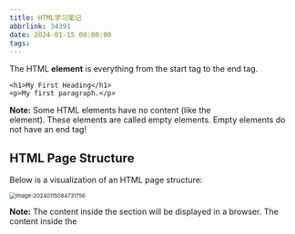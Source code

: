 ```yaml
---
title: HTML学习笔记
abbrlink: 34391
date: 2024-01-15 00:00:00
tags:
---
```


The HTML **element** is everything from the start tag to the end tag.

```
<h1>My First Heading</h1>
<p>My first paragraph.</p>
```

**Note:** Some HTML elements have no content (like the <br> element). These elements are called empty elements. Empty elements do not have an end tag!

## HTML Page Structure

Below is a visualization of an HTML page structure:

<img src="https://cdn.jsdelivr.net/gh/spritenee/images@main/Pico/202401/image-20240115084731756.png" alt="image-20240115084731756" style="zoom:67%;" />

**Note:** The content inside the <body> section will be displayed in a browser. The content inside the <title> element will be shown in the browser's title bar or in the page's tab.

`.htm` 和 `.html` 都是用于标记超文本语言（Hyper Text Markup Language）的文件扩展名。在大多数情况下，二者之间没有明显的区别，它们都被 Web 浏览器用来显示网页。

这两种扩展名的存在主要是来自历史上操作系统对文件名长度的限制。在过去，像DOS这样的老版本操作系统只允许三个字符的扩展名，因此 `.htm` 这样的三个字符扩展名就被广泛使用。然而，随着操作系统如 Windows、Mac OS 和 Linux 能够支持更长的文件名， `.html` 扩展名也变得越来越常见。

简单来说，`.htm`和`.html`之间的区别主要是历史和个人偏好的问题，没有对网页显示或功能上的实际影响。网站服务器和 Web 浏览器都能同样处理 `.htm` 和 `.html` 文件。

## HTML Documents

All HTML documents must start with a document type declaration: `<!DOCTYPE html>`.

The HTML document itself begins with `<html>` and ends with `</html>`.

The visible part of the HTML document is between `<body>` and `</body>`.

### The <!DOCTYPE> Declaration

The `<!DOCTYPE>` declaration represents the document type, and helps browsers to display web pages correctly.

It must only appear once, at the top of the page (before any HTML tags).

The `<!DOCTYPE>` declaration is **not** case sensitive.

<h3>HTML Headings</h3>

HTML headings are defined with the `<h1>` to `<h6>` tags.

<h3>HTML Paragraphs</h3>

HTML paragraphs are defined with the `<p>` tag.

### HTML Links

HTML links are defined with the `<a>` tag.

```
<a href="https://www.w3schools.com">This is a link</a>
```

`a`是“anchor”的缩写，而`href`是“hyperlink reference”的缩写。`a href`结构的完整示例看起来像这样：`<a href="http://www.example.com">链接文本</a>`。

这里，“anchor”表示我们正在创建一个可以被点击的链接，而"hyperlink reference"则指向该链接应该导向的网页或者位置。在尖括号`<a>`和`</a>`之间的部分是链接文本，也就是用户在网页上看到并且可以点击的部分。

所以，`a href`在HTML中的完整含义是定义一个链接，该链接将引导到由`href`指定的位置。

### HTML Images

HTML images are defined with the `<img>` tag.

The source file (`src`), alternative text (`alt`), `width`, and `height` are provided as attributes:

```
<img src="w3schools.jpg" alt="W3Schools.com" width="104" height="142">
```

## How to View HTML Source

Have you ever seen a Web page and wondered "Hey! How did they do that?"

### View HTML Source Code:

Click CTRL + U in an HTML page, or right-click on the page and select "View Page Source". This will open a new tab containing the HTML source code of the page.

### Inspect an HTML Element:

Right-click on an element (or a blank area), and choose "Inspect" to see what elements are made up of (you will see both the HTML and the CSS). You can also edit the HTML or CSS **on-the-fly** in the Elements or Styles panel that opens.

---

XHTML 是一种基于 XML 语言的 HTML （超文本标记语言）。全名为 eXtensible HyperText Markup Language，即可扩展超文本标记语言。

它是一种在网页设计中常用的语言，其主要目的是将 HTML 与 XML 结合在一起，以便在尽可能多的设备和应用程序中使用。与 HTML 相比，XHTML 更为严谨和清晰，例如，所有的元素必须闭合，标签必须正确地嵌套在其他标签中，所有的标签都必须小写等等。

XHTML 的出现是为了满足我们对于 WEB 标准和平台无关的需求。虽然现在 HTML5 由于其更大的灵活性和丰富的API支持在网页开发中更为常用，但 XHTML 仍旧在某些场合，例如需要严格的结构和清晰的语法规则的场合下发挥作用。

**Relative URL** - Links to an image that is hosted within the website. Here, the URL does not include the domain name. If the URL begins without a slash, it will be relative to the current page. Example: src="img_girl.jpg". If the URL begins with a slash, it will be relative to the domain. Example: src="/images/img_girl.jpg".

**Tip:** It is almost always best to use relative URLs. They will not break if you change domain.

---

You should always include the `lang` attribute **inside the `<html>` tag**, to declare the language of the Web page. This is meant to assist search engines and browsers.

The following example specifies English as the language:

```
<!DOCTYPE html>
<html lang="en">
<body>
...
</body>
</html>
```

Country codes can also be added to the language code in the `lang` attribute. So, the first two characters define the language of the HTML page, and the last two characters define the country.

The following example specifies English as the language and United States as the country:

```
<!DOCTYPE html>
<html lang="en-US">
<body>
...
</body>
</html>
```

---

The `title` attribute defines some extra information about an element.

The value of the title attribute will be displayed as a tooltip when you mouse over the element:

```
<p title="I'm a tooltip">This is a paragraph.</p>
```

鼠标悬停于该段落上方时，就会显示`I'm a tooltip`。也可以加入其他 elements。

各Attribute的值**并不要求加引号**，但建议如此（否则值内有空格之类符号就会导致出错）。单双引号都可以，从而可以根据值的内容中有的单双引号反过来使用。如果属性值中既包含单引号又包含双引号，则可以选择使用 HTML 实体来代替单引号或双引号：`<a title="Peter said, &quot;Hello, it's John.&quot;" href="#">链接</a>`，其中的`&quot;` 是双引号的 HTML 实体。这样，整个属性值就可以被包含在双引号中，而不会发生冲突。

The `style` attribute is used to add styles to an element, such as color, font, size, and more.

```
<p style="color:red;">This is a red paragraph.</p>
```

---

## HTML Headings

**Note:** Use HTML headings for headings only. Don't use headings to make text **BIG** or **bold**.

Each HTML heading has a default size. However, you can specify the size for any heading with the `style` attribute, using the CSS `font-size` property:

```
<h1 style="font-size:60px;">Heading 1</h1>
```

## HTML Paragraphs

The HTML `<p>` element defines a paragraph.

A paragraph always starts on a new line, and browsers automatically add some white space (a margin) before and after a paragraph.

## HTML Display

You cannot be sure how HTML will be displayed.

Large or small screens, and resized windows will create different results.

With HTML, you cannot change the display by adding **extra spaces or extra lines** in your HTML code.

The browser will automatically remove any extra spaces and lines when the page is displayed:

```
<p>
This paragraph
contains a lot of lines
in the source code,
but the browser
ignores it.
</p>

<p>
This paragraph
contains         a lot of spaces
in the source         code,
but the        browser
ignores it.
</p>
```

## HTML Horizontal Rules

The `<hr>` tag defines a thematic break in an HTML page, and is most often displayed as a horizontal rule.

The `<hr>` element is used to separate content (or define a change) in an HTML page:

```
<h1>This is heading 1</h1>
<p>This is some text.</p>
<hr>
<h2>This is heading 2</h2>
<p>This is some other text.</p>
<hr>
```

## HTML Line Breaks

The HTML `<br>` element defines a line break.

Use `<br>` if you want a line break (a new line) without starting a new paragraph.

## The Poem Problem

正常`<p>`元素中的诗行都会显示为一行（无论你在html中写的格式如何），所以要用到 `<pre>`（preformatted）元素：

The text inside a `<pre>` element is displayed in a fixed-width font (usually Courier), and it preserves both spaces and line breaks:

```
<pre>
  My Bonnie lies over the ocean.

  My Bonnie lies over the sea.

  My Bonnie lies over the ocean.

  Oh, bring back my Bonnie to me.
</pre>
```

## The HTML Style Attribute

Setting the style of an HTML element, can be done with the `style` attribute.

The HTML `style` attribute has the following syntax:

```
<tagname style="property:value;">
```

The ***property*** is a CSS property. The ***value*** is a CSS value.

## Background Color

The CSS `background-color` property defines the background color for an HTML element.

Set the background color for a page to powderblue:

```
<body style="background-color:powderblue;">

<h1>This is a heading</h1>
<p>This is a paragraph.</p>

</body>
```

Set background color for two different elements:

```
<body>

<h1 style="background-color:powderblue;">This is a heading</h1>
<p style="background-color:tomato;">This is a paragraph.</p>

</body>
```

## Fonts

The CSS `font-family` property defines the font to be used for an HTML element:

```
<h1 style="font-family:verdana;">This is a heading</h1>
<p style="font-family:courier;">This is a paragraph.</p>
```

## Text Size

The CSS `font-size` property defines the text size for an HTML element:

```
<h1 style="font-size:300%;">This is a heading</h1>
<p style="font-size:160%;">This is a paragraph.</p>
```

## Text Alignment

The CSS `text-align` property defines the horizontal text alignment for an HTML element:

```
<h1 style="text-align:center;">Centered Heading</h1>
<p style="text-align:center;">Centered paragraph.</p>
```

---

## HTML Formatting Elements

Formatting elements were designed to display special types of text:

- `<b>` - Bold text
- `<strong>` - Important text
- `<i>` - Italic text
- `<em>` - Emphasized text
- `<mark>` - Marked text  黄色高亮
- `<small>` - Smaller text
- `<del>` - Deleted text
- `<ins>` - Inserted text 插入后加下划线
- `<sub>` - Subscript text
- `<sup>` - Superscript text

---

## HTML `<blockquote>` for Quotations

The HTML `<blockquote>` element defines a section that is quoted from another source.

Browsers usually indent `<blockquote>` elements.

```
<blockquote cite="http://www.worldwildlife.org/who/index.html">
For 50 years, WWF has been protecting the future of nature. The world's leading conservation organization, WWF works in 100 countries and is supported by 1.2 million members in the United States and close to 5 million globally.
</blockquote>
```

## HTML `<q>` for Short Quotations

The HTML `<q>` tag defines a short quotation.

Browsers normally insert quotation marks around the quotation. 感觉就是两端加了双引号。

## HTML `<abbr>` for Abbreviations

The HTML `<abbr>` tag defines an abbreviation or an acronym, like "HTML", "CSS", "Mr.", "Dr.", "ASAP", "ATM".

Marking abbreviations can give useful information to browsers, translation systems and search-engines.

**Tip:** Use the global title attribute to show the description for the abbreviation/acronym when you mouse over the element. 

```
<p>The <abbr title="World Health Organization">WHO</abbr> was founded in 1948.</p>
```

## HTML `<address>` for Contact Information

The HTML `<address>` tag defines the contact information for the author/owner of a document or an article.

The contact information can be an email address, URL, physical address, phone number, social media handle, etc.

The text in the `<address>` element usually renders in *italic,* and browsers will always add a line break before and after the `<address>` element.

```
<address>
Written by John Doe.<br>
Visit us at:<br>
Example.com<br>
Box 564, Disneyland<br>
USA
</address>
```

## HTML `<cite>` for Work Title

The HTML `<cite>` tag defines the title of a creative work (e.g. a book, a poem, a song, a movie, a painting, a sculpture, etc.).

**Note:** A person's name is not the title of a work.

The text in the `<cite>` element usually renders in *italic*.

## HTML `<bdo>` for Bi-Directional Override

BDO stands for Bi-Directional Override.

The HTML `<bdo>` tag is used to override the current text direction:

```
<bdo dir="rtl">This text will be written from right to left</bdo>
```

Bi-directional Override（双向覆盖）是指在显示包含混合左向和右向文本（例如，包含阿拉伯语或希伯来语（右向）和英语或法语（左向）的文本）的文本片段时所使用的一种技术。

在 Unicode 标准中，Bi-directional Override 是通过使用特殊的字符来实现的，即 Bi-directional Override, LTR（Left-to-Right，左向右）和 Bi-directional Override, RTL（Right-to-Left，右向左）。

当这些特殊字符在文本中出现时，它们会改变接下来的文本的阅读方向，直到遇到对应的 Pop directional formatting（PDF）字符或者文本结束。使用 Bi-directional Override 可以很好地处理混合了不同方向文本的问题，使得文本可以按照预期的方式显示和阅读。

# HTML Comments

HTML comments are not displayed in the browser, but they can help document your HTML source code.

## HTML Comment Tag

You can add comments to your HTML source by using the following syntax:

```
<!-- Write your comments here -->
```

## Hide Content

Comments can be used to hide content.

This can be helpful if you hide content temporarily:

```
<p>This is a paragraph.</p>

<!-- <p>This is another paragraph </p> -->

<p>This is a paragraph too.</p>
```

You can also hide more than one line. Everything between the `<!--` and the `-->` will be hidden from the display.

```
<p>This is a paragraph.</p>
<!--
<p>Look at this cool image:</p>
<img border="0" src="pic_trulli.jpg" alt="Trulli">
-->
<p>This is a paragraph too.</p>
```

Comments are also great for debugging HTML, because you can comment out HTML lines of code, one at a time, to search for errors.

## Hide Inline Content

Comments can be used to hide parts in the middle of the HTML code.

```
<p>This <!-- great text --> is a paragraph.</p>
```

# HTML Colors

HTML colors are specified with predefined color names, or with RGB, HEX, HSL, RGBA, or HSLA values.

![image-20240115203354152](https://cdn.jsdelivr.net/gh/spritenee/images@main/Pico/202401/image-20240115203354152.png)

HTML supports [140 standard color names](https://www.w3schools.com/colors/colors_names.asp).

## Background Color

You can set the background color for HTML elements.

## Text Color

You can set the color of text:

```
<h1 style="color:Tomato;">Hello World</h1>
<p style="color:DodgerBlue;">Lorem ipsum...</p>
<p style="color:MediumSeaGreen;">Ut wisi enim...</p>
```

## Border Color

You can set the color of borders:

![image-20240115203633090](https://cdn.jsdelivr.net/gh/spritenee/images@main/Pico/202401/image-20240115203633090.png)

```
<h1 style="border:2px solid Tomato;">Hello World</h1>
<h1 style="border:2px solid DodgerBlue;">Hello World</h1>
<h1 style="border:2px solid Violet;">Hello World</h1>
```

## Color Values

In HTML, colors can also be specified using RGB values, HEX values, HSL values, RGBA values, and HSLA values.

The following three <div> elements have their background color set with RGB, HEX, and HSL values:

![image-20240115203742492](https://cdn.jsdelivr.net/gh/spritenee/images@main/Pico/202401/image-20240115203742492.png)

The following two <div> elements have their background color set with RGBA and HSLA values, which add an Alpha channel to the color (here we have 50% transparency):

![image-20240115203812034](https://cdn.jsdelivr.net/gh/spritenee/images@main/Pico/202401/image-20240115203812034.png)

```
<h1 style="background-color:rgb(255, 99, 71);">...</h1>
<h1 style="background-color:#ff6347;">...</h1>
<h1 style="background-color:hsl(9, 100%, 64%);">...</h1>

<h1 style="background-color:rgba(255, 99, 71, 0.5);">...</h1>
<h1 style="background-color:hsla(9, 100%, 64%, 0.5);">...</h1>
```

An RGB color value represents RED, GREEN, and BLUE light sources.

An RGBA color value is an extension of RGB with an Alpha channel (opacity).

## Shades of Gray

Shades of gray are often defined using equal values for all three parameters:

![image-20240115204413944](https://cdn.jsdelivr.net/gh/spritenee/images@main/Pico/202401/image-20240115204413944.png)

# HTML HEX Colors

A hexadecimal color is specified with: #RRGGBB, where the RR (red), GG (green) and BB (blue) hexadecimal integers specify the components of the color.

## HEX Color Values

In HTML, a color can be specified using a hexadecimal value in the form:

\#*rrggbb*

Where rr (red), gg (green) and bb (blue) are hexadecimal values between 00 and ff (same as decimal 0-255).

For example, #ff0000 is displayed as red, because red is set to its highest value (ff), and the other two (green and blue) are set to 00.

Another example, #00ff00 is displayed as green, because green is set to its highest value (ff), and the other two (red and blue) are set to 00.

To display black, set all color parameters to 00, like this: #000000.

To display white, set all color parameters to ff, like this: #ffffff.

## Shades of Gray

Shades of gray are often defined using equal values for all three parameters:

![image-20240115204631494](https://cdn.jsdelivr.net/gh/spritenee/images@main/Pico/202401/image-20240115204631494.png)

# HTML HSL and HSLA Colors

HSL stands for hue, saturation, and lightness.

HSLA color values are an extension of HSL with an Alpha channel (opacity).

## HSL Color Values

In HTML, a color can be specified using hue, saturation, and lightness (HSL) in the form:

hsl(*hue*, *saturation*, *lightness*)

Hue is a degree on the color wheel from 0 to 360. 0 is red, 120 is green, and 240 is blue.

Saturation is a percentage value. 0% means a shade of gray, and 100% is the full color.

Lightness is also a percentage value. 0% is black, and 100% is white.

Experiment by mixing the HSL values below:

![image-20240115205030592](https://cdn.jsdelivr.net/gh/spritenee/images@main/Pico/202401/image-20240115205030592.png)

### Saturation

Saturation can be described as the intensity of a color.

100% is pure color, no shades of gray.

50% is 50% gray, but you can still see the color.

0% is completely gray; you can no longer see the color.

### Lightness

The lightness of a color can be described as how much light you want to give the color, where 0% means no light (black), 50% means 50% light (neither dark nor light), and 100% means full lightness (white).

## Shades of Gray

Shades of gray are often defined by setting the hue and saturation to 0, and adjusting the lightness from 0% to 100% to get darker/lighter shades.

## HSLA Color Values

HSLA color values are an extension of HSL color values, with an Alpha channel - which specifies the opacity for a color.

An HSLA color value is specified with:

hsla(*hue,* *saturation*, *lightness, alpha*)

The alpha parameter is a number between 0.0 (fully transparent) and 1.0 (not transparent at all)

---

# HTML Styles - CSS

CSS stands for Cascading Style Sheets.

CSS saves a lot of work. It can control the layout of multiple web pages all at once.

![image-20240115205442674](https://cdn.jsdelivr.net/gh/spritenee/images@main/Pico/202401/image-20240115205442674.png)

## What is CSS?

Cascading Style Sheets (CSS) is used to format the layout of a webpage.

With CSS, you can control the color, font, the size of text, the spacing between elements, how elements are positioned and laid out, what background images or background colors are to be used, different displays for different devices and screen sizes, and much more!

**Tip:** The word **cascading** means that a style applied to a parent element will also apply to all children elements within the parent. So, if you set the color of the body text to "blue", all headings, paragraphs, and other text elements within the body will also get the same color (unless you specify something else)!

## Using CSS

CSS can be added to HTML documents in 3 ways:

- **Inline** - by using the `style` attribute inside HTML elements
- **Internal** - by using a `<style>` element in the `<head>` section
- **External** - by using a `<link>` element to link to an external CSS file

The most common way to add CSS, is to keep the styles in external CSS files.

## Inline CSS

An inline CSS is used to apply a unique style to a single HTML element.

An inline CSS uses the `style` attribute of an HTML element.

The following example sets the text color of the `<h1>` element to blue, and the text color of the `<p>` element to red:

```
<h1 style="color:blue;">A Blue Heading</h1>

<p style="color:red;">A red paragraph.</p>
```

## Internal CSS

An internal CSS is used to define a style for a single HTML page.

An internal CSS is defined in the `<head>` section of an HTML page, within a `<style>` element.

The following example sets the text color of ALL the `<h1>` elements (on that page) to blue, and the text color of ALL the `<p>` elements to red. In addition, the page will be displayed with a "powderblue" background color: 

```
<!DOCTYPE html>
<html>
<head>
<style>
body {background-color: powderblue;}
h1   {color: blue;}
p    {color: red;}
</style>
</head>
<body>

<h1>This is a heading</h1>
<p>This is a paragraph.</p>

</body>
</html>
```

## External CSS

An external style sheet is used to define the style for many HTML pages.

To use an external style sheet, add a link to it in the `<head>` section of each HTML page:

```
<!DOCTYPE html>
<html>
<head>
  <link rel="stylesheet" href="styles.css">
</head>
<body>

<h1>This is a heading</h1>
<p>This is a paragraph.</p>

</body>
</html>
```

The external style sheet can be written in any text editor. The file must not contain any HTML code, and must be saved with a .css extension.

Here is what the "styles.css" file looks like:

```
body {
  background-color: powderblue;
}
h1 {
  color: blue;
}
p {
  color: red;
}
```

**Tip:** With an external style sheet, you can change the look of an entire web site, by changing one file!

## CSS Border

The CSS `border` property defines a border around an HTML element.

**Tip:** You can define a border for nearly all HTML elements.

```
p {
  border: 2px solid powderblue;
}
```

## CSS Padding

The CSS `padding` property defines a padding (space) between the text and the border.

```
p {
  border: 2px solid powderblue;
  padding: 30px;
}
```

## CSS Margin

The CSS `margin` property defines a margin (space) outside the border.

```
p {
  border: 2px solid powderblue;
  margin: 50px;
}
```

## Link to External CSS

External style sheets can be referenced with a full URL or with a path relative to the current web page.

在HTML中，"rel"是"relationship"（关系）的缩写。它用于定义当前文档与被链接文档之间的关系（也就是这个链接的目的或者功能）。举例来说，在link元素中常见的一些rel值有："stylesheet"（链接到一个CSS样式表），"icon"（定义网页的favicon图标），"alternate"（定义一个可替换的版本，如用于打印的样式表或者一个应用于移动设备的页面）等。

```
<link rel="stylesheet" href="https://www.w3schools.com/html/styles.css">  
# This example uses a full URL to link to a style sheet:
```

```
<link rel="stylesheet" href="/html/styles.css">
# This example links to a style sheet located in the html folder on the current web site: 
```

```
<link rel="stylesheet" href="styles.css">
# This example links to a style sheet located in the same folder as the current page:
```

---

## HTML Links - Syntax

The HTML `<a>` tag defines a hyperlink. It has the following syntax:

```
<a href="url">link text</a>
```

By default, links will appear as follows in all browsers:

- An unvisited link is underlined and blue
- A visited link is underlined and purple
- An active link is underlined and red

**Tip:** Links can of course be styled with CSS, to get another look!

## HTML Links - The target Attribute

By default, the linked page will be displayed in the current browser window. To change this, you must specify another target for the link.

The `target` attribute specifies where to open the linked document.

The `target` attribute can have one of the following values:

- `_self` - Default. Opens the document in the same window/tab as it was clicked
- `_blank` - Opens the document in a new window or tab
- `_parent` - Opens the document in the parent frame
- `_top` - Opens the document in the full body of the window

```
<a href="https://www.w3schools.com/" target="_blank">Visit W3Schools!</a>
```

在HTML中，`<a href>` 标签的 `target` 属性用于定义当点击链接时在何处打开链接地址。对于 `_parent` 和 `_top`，它们的功能是：

- `_parent` : 这个参数将在父窗口或者父框架打开链接，如果没有父窗口或者父框架，它的行为就和 `_self`（默认值，在当前窗口或者当前框架中打开链接）一样。
- `_top` : 这个参数将在整个窗口或者标签内打开链接，也就是说，它会清除所有的框架，并在没有框架的窗口中打开链接，如果没有创建框架，它的行为和 `_self` 一样。

注意：`_parent` 和 `_top` 主要用于那些将内容分解为多个框架的网页，在现代网站设计中，多框架的使用已经越来越少了。

## HTML Links - Use an Image as a Link

To use an image as a link, just put the `<img>` tag inside the `<a>` tag:

```
<a href="default.asp">
<img src="smiley.gif" alt="HTML tutorial" style="width:42px;height:42px;">
</a>
```

## Link to an Email Address

Use `mailto:` inside the `href` attribute to create a link that opens the user's email program (to let them send a new email):

```
<a href="mailto:someone@example.com">Send email</a>
```

## Button as a Link

To use an HTML button as a link, you have to add some JavaScript code.

JavaScript allows you to specify what happens at certain events, such as a click of a button:

```
<button onclick="document.location='default.asp'">HTML Tutorial</button>
```

## Link Titles

The `title` attribute specifies extra information about an element. The information is most often shown as a tooltip text when the mouse moves over the element.

```
<a href="https://www.w3schools.com/html/" title="Go to W3Schools HTML section">Visit our HTML Tutorial</a>
```

# HTML Links - Create Bookmarks

HTML links can be used to create bookmarks, so that readers can jump to specific parts of a web page.

------

## Create a Bookmark in HTML

Bookmarks can be useful if a web page is very long.

To create a bookmark - first create the bookmark, then add a link to it.

When the link is clicked, the page will scroll down or up to the location with the bookmark.

## Example

First, use the `id` attribute to create a bookmark:

```
<h2 id="C4">Chapter 4</h2>
```

Then, add a link to the bookmark ("Jump to Chapter 4"), from within the same page:

```
<a href="#C4">Jump to Chapter 4</a>
```

You can also add a link to a bookmark on another page:

```
<a href="html_demo.html#C4">Jump to Chapter 4</a>
```

## Chapter Summary

- Use the `id` attribute (id="*value*") to define bookmarks in a page
- Use the `href` attribute (href="#*value*") to link to the bookmark

# HTML Images

## HTML Images Syntax

The HTML `<img>` tag is used to embed an image in a web page.

Images are **not** technically inserted into a web page; images are **linked to** web pages. The `<img>` tag creates a holding space for the referenced image.

The `<img>` tag is empty, it contains attributes only, and does not have a closing tag.

The `<img>` tag has two required attributes:

- src - Specifies the path to the image
- alt - Specifies an alternate text for the image

```
<img src="url" alt="alternatetext">
```

## Image Size - Width and Height

You can use the `style` attribute to specify the width and height of an image.

```
<img src="img_girl.jpg" alt="Girl in a jacket" style="width:500px;height:600px;">
```

Alternatively, you can use the `width` and `height` attributes:

```
<img src="img_girl.jpg" alt="Girl in a jacket" width="500" height="600">
```

**Note:** Always specify the width and height of an image. If width and height are not specified, the web page might **flicker** while the image loads.

{% hideToggle flicker %}

在网络或者网页设计领域，"flicker"通常指的是屏幕上的图像或者网页内容出现快速的或者不规则的闪烁。这种问题可能由多种原因导致，比如显示器的刷新率问题，或者在网页加载或者更新信息时出现的短暂空白。

在网页或者应用设计中，"flicker"通常不是一个好的用户体验，因为它可以让用户感觉到不适或者干扰。因此，设计者通常会使用各种方法来尽量减少或者消除"flicker"，例如优化网页的加载速度，使用合适的动画来平滑过渡，或者确保显示器的刷新率和内容的更新频率匹配。

{% endhideToggle %}

## Width and Height, or Style?

The `width`, `height`, and `style` attributes are all valid in HTML.

However, we suggest using the `style` attribute. It prevents styles sheets from changing the size of images:

```
<!DOCTYPE html>
<html>
<head>
<style>
img {
  width: 100%;
}
</style>
</head>
<body>

<img src="html5.gif" alt="HTML5 Icon" width="128" height="128">

<img src="html5.gif" alt="HTML5 Icon" style="width:128px;height:128px;">

</body>
</html>
```

## Image as a Link

To use an image as a link, put the `<img>` tag inside the `<a>` tag:

```
<a href="default.asp">
  <img src="smiley.gif" alt="HTML tutorial" style="width:42px;height:42px;">
</a>
```

## Image Floating

Use the CSS `float` property to let the image float to the right or to the left of a text:

```
<p><img src="smiley.gif" alt="Smiley face" style="float:right;width:42px;height:42px;">
The image will float to the right of the text.</p>

<p><img src="smiley.gif" alt="Smiley face" style="float:left;width:42px;height:42px;">
The image will float to the left of the text.</p>
```

## Common Image Formats

Here are the most common image file types, which are supported in all browsers (Chrome, Edge, Firefox, Safari, Opera):

| Abbreviation | File Format                           | File Extension                   |
| :----------- | :------------------------------------ | :------------------------------- |
| APNG         | Animated Portable Network Graphics    | .apng                            |
| GIF          | Graphics Interchange Format           | .gif                             |
| ICO          | Microsoft Icon                        | .ico, .cur                       |
| JPEG         | Joint Photographic Expert Group image | .jpg, .jpeg, .jfif, .pjpeg, .pjp |
| PNG          | Portable Network Graphics             | .png                             |
| SVG          | Scalable Vector Graphics              | .svg                             |

------

# HTML Image Maps

With HTML image maps, you can create clickable areas on an image.

------

## Image Maps

The HTML `<map>` tag defines an image map. An image map is an image with clickable areas. The areas are defined with one or more `<area>` tags.

## How Does it Work?

The idea behind an image map is that you should be able to perform different actions depending on where in the image you click.

To create an image map you need an image, and some HTML code that describes the clickable areas.

------

------

## The Image

The image is inserted using the `<img>` tag. The only difference from other images is that you must add a `usemap` attribute:

```
<img src="workplace.jpg" alt="Workplace" usemap="#workmap">
```

The `usemap` value starts with a hash tag `#` followed by the name of the image map, and is used to create a relationship between the image and the image map.

## Create Image Map

Then, add a `<map>` element.

The `<map>` element is used to create an image map, and is linked to the image by using the required `name` attribute:

```
<map name="workmap">
```

The `name` attribute must have the same value as the `<img>`'s `usemap` attribute .

## The Areas

Then, add the clickable areas.

A clickable area is defined using an `<area>` element.

### Shape

You must define the shape of the clickable area, and you can choose one of these values:

- `rect` - defines a rectangular region
- `circle` - defines a circular region
- `poly` - defines a polygonal region
- `default` - defines the entire region

You must also define some coordinates to be able to place the clickable area onto the image. 

### Shape="rect"

The coordinates for `shape="rect"` come in pairs, one for the x-axis and one for the y-axis.

So, the coordinates `34,44` is located 34 pixels from the left margin and 44 pixels from the top:

![image-20240116180907418](https://cdn.jsdelivr.net/gh/spritenee/images@main/Pico/202401/image-20240116180907418.png)

The coordinates `270,350` is located 270 pixels from the left margin and 350 pixels from the top:

![image-20240116181012363](https://cdn.jsdelivr.net/gh/spritenee/images@main/Pico/202401/image-20240116181012363.png)

Now we have enough data to create a clickable rectangular area:

```
<area shape="rect" coords="34, 44, 270, 350" href="computer.htm">
```

This is the area that becomes clickable and will send the user to the page "computer.htm":

![image-20240116181132767](https://cdn.jsdelivr.net/gh/spritenee/images@main/Pico/202401/image-20240116181132767.png)

### Shape="circle"

To add a circle area, first locate the coordinates of the center of the circle:

```
337,300
```

![image-20240116181242675](https://cdn.jsdelivr.net/gh/spritenee/images@main/Pico/202401/image-20240116181242675.png)

Then specify the radius of the circle:

`44` pixels

![image-20240116181336656](https://cdn.jsdelivr.net/gh/spritenee/images@main/Pico/202401/image-20240116181336656.png)

Now you have enough data to create a clickable circular area:

```
<area shape="circle" coords="337, 300, 44" href="coffee.htm">
```

This is the area that becomes clickable and will send the user to the page "coffee.htm":

![image-20240116181430221](https://cdn.jsdelivr.net/gh/spritenee/images@main/Pico/202401/image-20240116181430221.png)

### Shape="poly"

The `shape="poly"` contains several coordinate points, which creates a shape formed with straight lines (a polygon).

This can be used to create any shape.

Like maybe a croissant shape!

How can we make the croissant in the image below become a clickable link?

![French Food](https://cdn.jsdelivr.net/gh/spritenee/images@main/Pico/202401/frenchfood.jpg)

![French Food](https://cdn.jsdelivr.net/gh/spritenee/images@main/Pico/202401/frenchfood4.jpg)

The coordinates come in pairs, one for the x-axis and one for the y-axis:

```
<area shape="poly" coords="140,121,181,116,204,160,204,222,191,270,140,329,85,355,58,352,37,322,40,259,103,161,128,147" href="croissant.htm">
```

This is the area that becomes clickable and will send the user to the page "croissant.htm":

![image-20240116181743439](https://cdn.jsdelivr.net/gh/spritenee/images@main/Pico/202401/image-20240116181743439.png)

## Image Map and JavaScript

A clickable area can also trigger a JavaScript function.

Add a `click` event to the `<area>` element to execute a JavaScript function:

Here, we use the onclick attribute to execute a JavaScript function when the area is clicked:

```
<map name="workmap">
  <area shape="circle" coords="337,300,44" href="coffee.htm" onclick="myFunction()">
</map>

<script>
function myFunction() {
  alert("You clicked the coffee cup!");
}
</script>
```

# HTML Background Images

A background image can be specified for almost any HTML element.

------

## Background Image on a HTML element

To add a background image on an HTML element, use the HTML `style` attribute and the CSS `background-image` property:

```
<p style="background-image: url('img_girl.jpg');">
```

You can also specify the background image in the `<style>` element, in the `<head>` section:

```
<style>
p {
  background-image: url('img_girl.jpg');
}
</style>
```

## Background Image on a Page

If you want the entire page to have a background image, you must specify the background image on the `<body>` element:

```
<style>
body {
  background-image: url('img_girl.jpg');
}
</style>
```

## Background Repeat

To avoid the background image from repeating itself, set the `background-repeat` property to `no-repeat`.

```
<style>
body {
  background-image: url('example_img_girl.jpg');
  background-repeat: no-repeat;
}
</style>
```

## Background Cover

If you want the background image to cover the entire element, you can set the `background-size` property to `cover.`

Also, to make sure the entire element is always covered, set the `background-attachment` property to `fixed:`

This way, the background image will cover the entire element, with no stretching (the image will keep its original proportions):

```
<style>
body {
  background-image: url('img_girl.jpg');
  background-repeat: no-repeat;
  background-attachment: fixed;
  background-size: cover;
}
</style>
```

## Background Stretch

If you want the background image to stretch to fit the entire element, you can set the `background-size` property to `100% 100%`.

Try resizing the browser window, and you will see that the image will stretch, but always cover the entire element.

```
<style>
body {
  background-image: url('img_girl.jpg');
  background-repeat: no-repeat;
  background-attachment: fixed;
  background-size: 100% 100%;
}
</style>
```

# HTML `<picture>` Element

The HTML `<picture>` element allows you to display different pictures for different devices or screen sizes.

## The HTML <picture> Element

The HTML `<picture>` element gives web developers more flexibility in specifying image resources.

The `<picture>` element contains one or more `<source>` elements, each referring to different images through the `srcset` attribute. This way the browser can choose the image that best fits the current view and/or device.

Each `<source>` element has a `media` attribute that defines when the image is the most suitable.

```
<picture>
  <source media="(min-width: 650px)" srcset="img_food.jpg">
  <source media="(min-width: 465px)" srcset="img_car.jpg">
  <img src="img_girl.jpg">
</picture>
```

**Note:** Always specify an `<img>` element as the last child element of the `<picture>` element. The `<img>` element is used by browsers that do not support the `<picture>` element, or if none of the `<source>` tags match.

## When to use the Picture Element

There are two main purposes for the `<picture>` element:

### 1. Bandwidth

If you have a small screen or device, it is not necessary to load a large image file. The browser will use the first `<source>` element with matching attribute values, and ignore any of the following elements.

### 2. Format Support

Some browsers or devices may not support all image formats. By using the `<picture>` element, you can add images of all formats, and the browser will use the first format it recognizes, and ignore any of the following elements.

```
<picture>
  <source srcset="img_avatar.png">
  <source srcset="img_girl.jpg">
  <img src="img_beatles.gif" alt="Beatles" style="width:auto;">
</picture>
```

**Note:** The browser will use the first `<source>` element with matching attribute values, and ignore any following `<source>` elements.

---

# HTML Favicon

A favicon is a small image displayed next to the page title in the browser tab.

[favicon制作网站](https://www.favicon.cc/)

To add a favicon to your website, either save your favicon image to the root directory of your webserver, or create a folder in the root directory called images, and save your favicon image in this folder. A common name for a favicon image is "favicon.ico".

Next, add a `<link>` element to your "index.html" file, after the `<title>` element, like this:

```
<!DOCTYPE html>
<html>
<head>
  <title>My Page Title</title>
  <link rel="icon" type="image/x-icon" href="/images/favicon.ico">
</head>
<body>

<h1>This is a Heading</h1>
<p>This is a paragraph.</p>

</body>
</html>
```

Now, save the "index.html" file and reload it in your browser. Your browser tab should now display your favicon image to the left of the page title.

`<link>`标签能用来定义文档与外部资源的关系，在这种情况下，它用于链接到一个图标文件，这个文件通常在浏览器选项卡上显示。`rel="icon"` 定义了链接到的文件的用途，是一个图标文件。`type="image/x-icon"`定义了文件类型，是一个图像图标文件。 `href="/images/favicon.ico"`指定了图标文件的位置，即相对于web服务器主目录的“/images/”文件夹中的“favicon.ico”图标文件。

`type`属性是`<link>`标签的可选属性，它是用来指定资源的MIME类型。它不仅可以用于图标文件，还可以应用于其他许多不同类型的文件和资源。例如，如果你链接到一个CSS样式表，你可能会使用`type="text/css"`。

这里有一些其他常见的MIME类型：

- `text/html`：HTML文件
- `text/css`：CSS样式表
- `image/jpeg`：JPEG图像
- `image/png`：PNG图像
- `application/javascript`：JavaScript文件

这些只是MIME类型的一小部分，实际上有很多其他类型可以使用，依据你正在处理的具体资源类型而定。

Favicon File Format Support

The following table shows the file format support for a favicon image:

| Browser | ICO  | PNG  | GIF  | JPEG | SVG  |
| :------ | :--- | :--- | :--- | :--- | :--- |
| Edge    | Yes  | Yes  | Yes  | Yes  | Yes  |
| Chrome  | Yes  | Yes  | Yes  | Yes  | Yes  |
| Firefox | Yes  | Yes  | Yes  | Yes  | Yes  |
| Opera   | Yes  | Yes  | Yes  | Yes  | Yes  |
| Safari  | Yes  | Yes  | Yes  | Yes  | Yes  |

## HTML Link Tag

| Tag    | Description                                                  |
| :----- | :----------------------------------------------------------- |
| <link> | Defines the relationship between a document and an external resource |

# HTML Page Title

Every web page should have a page title to describe the meaning of the page.

```
<!DOCTYPE html>
<html>
<head>
  <title>HTML Tutorial</title>
</head>
<body>

The content of the document......

</body>
</html>
```

The `<title>` element adds a title to your page. The title is shown in the browser's title bar.

The title should describe the content and the meaning of the page.

The page title is very important for search engine optimization (SEO). The text is used by search engine algorithms to decide the order when listing pages in search results.

The `<title>` element:

- defines a title in the browser toolbar
- provides a title for the page when it is added to favorites
- displays a title for the page in search engine-results

So, try to make the title as accurate and meaningful as possible!

# HTML Tables

```
<table>
  <tr>
    <th>Company</th>
    <th>Contact</th>
    <th>Country</th>
  </tr>
  <tr>
    <td>Alfreds Futterkiste</td>
    <td>Maria Anders</td>
    <td>Germany</td>
  </tr>
  <tr>
    <td>Centro comercial Moctezuma</td>
    <td>Francisco Chang</td>
    <td>Mexico</td>
  </tr>
</table>
```

Each table cell is defined by a `<td>` and a `</td>` tag.

`td` stands for table data.

Everything between `<td>` and `</td>` are the content of the table cell.

**Note:** A table cell can contain all sorts of HTML elements: text, images, lists, links, other tables, etc.

## Table Rows

Each table row starts with a `<tr>` and ends with a `</tr>` tag.

`tr` stands for table row.

You can have as many rows as you like in a table; just make sure that the number of cells are the same in each row.

**Note:** There are times when a row can have less or more cells than another. 

## Table Headers

Sometimes you want your cells to be table header cells. In those cases use the `<th>` tag instead of the `<td>` tag:

`th` stands for table header.

<table class="ws-table-all notranslate">
<tbody><tr>
<th>Tag</th>
<th>Description</th>
</tr>
<tr>
<td><a href="/tags/tag_table.asp">&lt;table&gt;</a></td>
<td>Defines a table</td>
</tr>
<tr>
<td><a href="/tags/tag_th.asp">&lt;th&gt;</a></td>
<td>Defines a header cell in a table</td>
</tr>
<tr>
<td><a href="/tags/tag_tr.asp">&lt;tr&gt;</a></td>
<td>Defines a row in a table</td>
</tr>
<tr>
<td><a href="/tags/tag_td.asp">&lt;td&gt;</a></td>
<td>Defines a cell in a table</td>
</tr>
<tr>
<td><a href="/tags/tag_caption.asp">&lt;caption&gt;</a></td>
<td>Defines a table caption</td>
</tr>
<tr>
<td><a href="/tags/tag_colgroup.asp">&lt;colgroup&gt;</a></td>
<td>Specifies a group of one or more columns in a table for formatting</td>
</tr>
<tr>
<td><a href="/tags/tag_col.asp">&lt;col&gt;</a></td>
<td>Specifies column properties for each column within a &lt;colgroup&gt; element</td>
</tr>
<tr>
<td><a href="/tags/tag_thead.asp">&lt;thead&gt;</a></td>
<td>Groups the header content in a table</td>
</tr>
<tr>
<td><a href="/tags/tag_tbody.asp">&lt;tbody&gt;</a></td>
<td>Groups the body content in a table</td>
</tr>
<tr>
<td><a href="/tags/tag_tfoot.asp">&lt;tfoot&gt;</a></td>
<td>Groups the footer content in a table</td>
</tr>
</tbody></table>

# HTML Table Borders

HTML tables can have borders of different styles and shapes.

## How To Add a Border

To add a border, use the CSS `border` property on `table`, `th`, and `td` elements.

```
table, th, td {
  border: 1px solid black;
}
```

在CSS中，`border`属性常被用来给`table`、`th`（表头）和`td`（表格单元）元素添加边框。这是因为这些元素能直接包含内容，而边框实际上是环绕元素内容的线条。

相对地，`tr`（表行）元素是用来组织或者包含`th`和`td`元素的，它本身并不直接包含内容。如果你尝试给`tr`元素添加边框，你可能会发现并不能达到预期的效果，因为`tr`的边框通常会被内部的`td`或者`th`元素的边框覆盖。

然而，并非所有情况下都不能给`tr`元素添加边框，在一些特殊的布局或者设计中，可能需要给`tr`元素添加边框，例如你想要给整行数据添加一个统一的外边框，这时可能会用到`tr`的边框。

总的来说，是否给`tr`元素添加边框，取决于具体的需求和设计。如果为`table`，`th`和`td`添加边框能满足你的设计需求，那就没有必要给`tr`添加边框。如果需要，在`tr`上添加边框也是可行的，只是这可能需要一些额外的考虑与调整。

## Collapsed Table Borders

To avoid having double borders like in the example above, set the CSS `border-collapse` property to `collapse`.

This will make the borders collapse into a single border.

```
table, th, td {
  border: 1px solid black;
  border-collapse: collapse;
}
```

在CSS中，`border-collapse`属性是用来设置表格的边框样式的。

如果设置`border-collapse`属性为`collapse`，那么表格中相邻单元格的边框会合并（或者说"折叠"）成一个单独的边框，而不是每个单元格都有各自的边框。这就是"collapse"这个词在这里的意思，即相邻的边框会合并成一个单一的、更干净的边框，而不是重叠在一起，形成一种双层边框的效果。

例如，如果你在一个表格中为`th`或`td`元素设置了边框，每个单元格都会有自己的四边框。然而，如果你将`border-collapse`设置为`collapse`，那么相邻的单元格将会共享同一条边框，即相邻边框"折叠"在一起形成一个单一的边框。

这可以让表格看起来更整洁，特别是当表格有很多单元格或者行时，可以减少显示的边框数量，使表格看起来更简洁且更易于阅读。

## Style Table Borders

If you set a background color of each cell, and give the border a white color (the same as the document background), you get the impression of an invisible border:

![image-20240116204637012](https://cdn.jsdelivr.net/gh/spritenee/images@main/Pico/202401/image-20240116204637012.png)

```
table, th, td {
  border: 1px solid white;
  border-collapse: collapse;
}
th, td {
  background-color: #96D4D4;
}
```

## Round Table Borders

With the `border-radius` property, the borders get rounded corners:

![image-20240116204725596](https://cdn.jsdelivr.net/gh/spritenee/images@main/Pico/202401/image-20240116204725596.png)

```
table, th, td {
  border: 1px solid black;
  border-radius: 10px;
}
```

Skip the border around the table by leaving out `table` from the css selector:

![image-20240116204823934](https://cdn.jsdelivr.net/gh/spritenee/images@main/Pico/202401/image-20240116204823934.png)

```
th, td {
  border: 1px solid black;
  border-radius: 10px;
}
```

## Dotted Table Borders

With the `border-style` property, you can set the appearance of the border.

![image-20240116204931681](https://cdn.jsdelivr.net/gh/spritenee/images@main/Pico/202401/image-20240116204931681.png)

```
 th, td {
  border-style: dotted;
}
```

## Border Color

With the `border-color` property, you can set the color of the border.

![image-20240116205030369](https://cdn.jsdelivr.net/gh/spritenee/images@main/Pico/202401/image-20240116205030369.png)

```
 th, td {
  border-color: #96D4D4;
}
```

# HTML Table Sizes

HTML tables can have different sizes for each column, row or the entire table.

![image-20240116205146325](https://cdn.jsdelivr.net/gh/spritenee/images@main/Pico/202401/image-20240116205146325.png)

Use the `style` attribute with the `width` or `height` properties to specify the size of a table, row or column.

## HTML Table Width

To set the width of a table, add the `style` attribute to the `<table>` element:

```
<table style="width:100%">
  <tr>
    <th>Firstname</th>
    <th>Lastname</th>
    <th>Age</th>
  </tr>
  <tr>
    <td>Jill</td>
    <td>Smith</td>
    <td>50</td>
  </tr>
  <tr>
    <td>Eve</td>
    <td>Jackson</td>
    <td>94</td>
  </tr>
</table>
```

**Note:** Using a percentage as the size unit for a width means how wide will this element be compared to its parent element, which in this case is the `<body>` element.

## HTML Table Column Width

![image-20240116205440672](https://cdn.jsdelivr.net/gh/spritenee/images@main/Pico/202401/image-20240116205440672.png)

To set the size of a specific column, add the `style` attribute on a `<th>` or `<td>` element:

```
<table style="width:100%">
  <tr>
    <th style="width:70%">Firstname</th>
    <th>Lastname</th>
    <th>Age</th>
  </tr>
  <tr>
    <td>Jill</td>
    <td>Smith</td>
    <td>50</td>
  </tr>
  <tr>
    <td>Eve</td>
    <td>Jackson</td>
    <td>94</td>
  </tr>
</table>
```

## HTML Table Row Height

![image-20240116205804434](https://cdn.jsdelivr.net/gh/spritenee/images@main/Pico/202401/image-20240116205804434.png)

To set the height of a specific row, add the `style` attribute on a table row element:

```
<table style="width:100%">
  <tr>
    <th>Firstname</th>
    <th>Lastname</th>
    <th>Age</th>
  </tr>
  <tr style="height:200px">
    <td>Jill</td>
    <td>Smith</td>
    <td>50</td>
  </tr>
  <tr>
    <td>Eve</td>
    <td>Jackson</td>
    <td>94</td>
  </tr>
</table>
```

# HTML Table Headers

HTML tables can have headers for each column or row, or for many columns/rows.

![image-20240116205927792](https://cdn.jsdelivr.net/gh/spritenee/images@main/Pico/202401/image-20240116205927792.png)

1. Table headers are defined with `th` elements. Each `th` element represents a table cell.

```
<table>
  <tr>
    <th>Firstname</th>
    <th>Lastname</th>
    <th>Age</th>
  </tr>
  <tr>
    <td>Jill</td>
    <td>Smith</td>
    <td>50</td>
  </tr>
  <tr>
    <td>Eve</td>
    <td>Jackson</td>
    <td>94</td>
  </tr>
</table>
```

## Vertical Table Headers

2. To use the first column as table headers, define the first cell in each row as a `<th>` element.

```
<table>
  <tr>
    <th>Firstname</th>
    <td>Jill</td>
    <td>Eve</td>
  </tr>
  <tr>
    <th>Lastname</th>
    <td>Smith</td>
    <td>Jackson</td>
  </tr>
  <tr>
    <th>Age</th>
    <td>94</td>
    <td>50</td>
  </tr>
</table>
```

## Align Table Headers

By default, table headers are bold and centered:

![image-20240116210753222](https://cdn.jsdelivr.net/gh/spritenee/images@main/Pico/202401/image-20240116210753222.png)

To left-align the table headers, use the CSS `text-align` property:

```
th {
  text-align: left;
}
```

## Header for Multiple Columns

You can have a header that spans over two or more columns.

![image-20240116210841513](https://cdn.jsdelivr.net/gh/spritenee/images@main/Pico/202401/image-20240116210841513.png)

To do this, use the `colspan` attribute on the `<th>` element:

```
<table>
  <tr>
    <th colspan="2">Name</th>
    <th>Age</th>
  </tr>
  <tr>
    <td>Jill</td>
    <td>Smith</td>
    <td>50</td>
  </tr>
  <tr>
    <td>Eve</td>
    <td>Jackson</td>
    <td>94</td>
  </tr>
</table>
```

## Table Caption

You can add a caption that serves as a heading for the entire table.

![image-20240116211008555](https://cdn.jsdelivr.net/gh/spritenee/images@main/Pico/202401/image-20240116211008555.png)

o add a caption to a table, use the `<caption>` tag:

```
<table style="width:100%">
  <caption>Monthly savings</caption>
  <tr>
    <th>Month</th>
    <th>Savings</th>
  </tr>
  <tr>
    <td>January</td>
    <td>$100</td>
  </tr>
  <tr>
    <td>February</td>
    <td>$50</td>
  </tr>
</table>
```

**Note:** The `<caption>` tag should be inserted immediately after the `<table>` tag.

# HTML Table Padding & Spacing

HTML tables can adjust the padding inside the cells, and also the space between the cells.

![image-20240117080141039](https://cdn.jsdelivr.net/gh/spritenee/images@main/Pico/202401/image-20240117080141039.png)

## HTML Table - Cell Padding

Cell padding is the space between the cell edges and the cell content.

By default the padding is set to **0**.

To add padding on table cells, use the CSS `padding` property:

```
th, td {
  padding: 15px;
}
```

To add padding only above the content, use the `padding-top` property.

And the others sides with the `padding-bottom`, `padding-left`, and `padding-right` properties:

```
th, td {
  padding-top: 10px;
  padding-bottom: 20px;
  padding-left: 30px;
  padding-right: 40px;
}
```

## HTML Table - Cell Spacing

Cell spacing is the space between each cell.

By default the space is set to **2 pixels**.

To change the space between table cells, use the CSS `border-spacing` property on the `table` element:

```
table {
  border-spacing: 30px;
}
```

# HTML Table Colspan & Rowspan

HTML tables can have cells that span over multiple rows and/or columns.

![image-20240117080643162](https://cdn.jsdelivr.net/gh/spritenee/images@main/Pico/202401/image-20240117080643162.png)

## HTML Table - Colspan

To make a cell span over multiple columns, use the `colspan` attribute:

```
<table>
  <tr>
    <th colspan="2">Name</th>
    <th>Age</th>
  </tr>
  <tr>
    <td>Jill</td>
    <td>Smith</td>
    <td>43</td>
  </tr>
  <tr>
    <td>Eve</td>
    <td>Jackson</td>
    <td>57</td>
  </tr>
</table>
```

**Note:** The value of the `colspan` attribute represents the number of columns to span.

## HTML Table - Rowspan

To make a cell span over multiple rows, use the `rowspan` attribute:

```
<table>
  <tr>
    <th>Name</th>
    <td>Jill</td>
  </tr>
  <tr>
    <th rowspan="2">Phone</th>
    <td>555-1234</td>
  </tr>
  <tr>
    <td>555-8745</td>
</tr>
</table>
```

**Note:** The value of the `rowspan` attribute represents the number of rows to span.

# HTML Table Styling

Use CSS to make your tables look better.

## HTML Table - Zebra Stripes

If you add a background color on every other table row, you will get a nice zebra stripes effect.

![image-20240117081730845](https://cdn.jsdelivr.net/gh/spritenee/images@main/Pico/202401/image-20240117081730845.png)

To style every other table row element, use the `:nth-child(even)` selector like this（写入head的style中）:

```
tr:nth-child(even) {
  background-color: #D6EEEE;
}
```

**Note:** If you use `(odd)` instead of `(even)`, the styling will occur on row 1,3,5 etc. instead of 2,4,6 etc.

## HTML Table - Vertical Zebra Stripes

To make vertical zebra stripes, style every other *column*, instead of every other *row*.

![image-20240117082338133](https://cdn.jsdelivr.net/gh/spritenee/images@main/Pico/202401/image-20240117082338133.png)

Set the `:nth-child(even)` for table data elements like this:

```
td:nth-child(even), th:nth-child(even) {
  background-color: #D6EEEE;
}
```

注意：表格的表示法中有整个表格的table，表头th，表数据td，表行tr，但没有表列！所以表列一般用 th + td 表示。

**Note:** Put the `:nth-child()` selector on both `th` and `td` elements if you want to have the styling on both headers and regular table cells.

## Combine Vertical and Horizontal Zebra Stripes

You can combine the styling from the two examples above and you will have stripes on every other row and every other column.

If you use a transparent color you will get an overlapping effect.

![image-20240117082719764](https://cdn.jsdelivr.net/gh/spritenee/images@main/Pico/202401/image-20240117082719764.png)

Use an `rgba()` color to specify the transparency of the color:

```
tr:nth-child(even) {
  background-color: rgba(150, 212, 212, 0.4);
}

th:nth-child(even),td:nth-child(even) {
  background-color: rgba(150, 212, 212, 0.4);
}
```

## Horizontal Dividers

![image-20240117082857050](https://cdn.jsdelivr.net/gh/spritenee/images@main/Pico/202401/image-20240117082857050.png)

If you specify borders only at the bottom of each table row, you will have a table with horizontal dividers.

Add the `border-bottom` property to all `tr` elements to get horizontal dividers:

```
tr {
  border-bottom: 1px solid #ddd;
}
```

## Hoverable Table

Use the `:hover` selector on `tr` to highlight table rows on mouse over:

![Video_2024-01-17_083638](https://cdn.jsdelivr.net/gh/spritenee/images@main/Pico/202401/Video_2024-01-17_083638.gif)

```
tr:hover {background-color: #D6EEEE;}
```

# HTML Table Colgroup

The `<colgroup>` element is used to style specific columns of a table.

If you want to style the two first columns of a table, use the `<colgroup>` and `<col>` elements.

![image-20240117084542734](https://cdn.jsdelivr.net/gh/spritenee/images@main/Pico/202401/image-20240117084542734.png)

The `<colgroup>` element should be used as a container for the column specifications.

Each group is specified with a `<col>` element.

The `span` attribute specifies how many columns that get the style.

The `style` attribute specifies the style to give the columns.

**Note:** There is a very limited selection of [legal CSS properties for colgroups](https://www.w3schools.com/html/html_table_colgroup.asp#legalcss).

```
<table>
  <colgroup>
    <col span="2" style="background-color: #D6EEEE">
  </colgroup>
  <tr>
    <th>MON</th>
    <th>TUE</th>
    <th>WED</th>
    <th>THU</th>
...
```

注意：分组命令中的 `col`和`span`是分开的。之前的"colspan" 用于定义单元格跨越的列数，而分开的 "col span" 用于在 colgroup 内定义一组具有相同属性的列数量。

**Note:** The `<colgroup>` tag must be a child of a `<table>` element and should be placed before any other table elements, like `<thead>`, `<tr>`, `<td>` etc., but after the `<caption>` element, if present.

## MLegal CSS properties

There is only a very limited selection of CSS properties that are allowed to be used in the colgroup:

`width` property
`visibility` property
`background` properties
`border` properties

All other CSS properties will have no effect on your tables.

## Multiple Col Elements

If you want to style more columns with different styles, use more `<col>` elements inside the `<colgroup>`:

```
<table>
  <colgroup>
    <col span="2" style="background-color: #D6EEEE">
    <col span="3" style="background-color: pink">
  </colgroup>
  <tr>
    <th>MON</th>
    <th>TUE</th>
    <th>WED</th>
    <th>THU</th>
...
```

![image-20240117085526498](https://cdn.jsdelivr.net/gh/spritenee/images@main/Pico/202401/image-20240117085526498.png)

## Empty Colgroups

If you want to style columns in the middle of a table, insert a "empty" `<col>` element (with no styles) for the columns before:

```
<table>
  <colgroup>
    <col span="3">
    <col span="2" style="background-color: pink">
  </colgroup>
  <tr>
    <th>MON</th>
    <th>TUE</th>
    <th>WED</th>
    <th>THU</th>
...
```

![image-20240117085656611](https://cdn.jsdelivr.net/gh/spritenee/images@main/Pico/202401/image-20240117085656611.png)

## Hide Columns

You can hide columns with the `visibility: collapse` property:

```
<table>
  <colgroup>
    <col span="2">
    <col span="3" style="visibility: collapse">
  </colgroup>
  <tr>
    <th>MON</th>
    <th>TUE</th>
    <th>WED</th>
    <th>THU</th>
...
```

